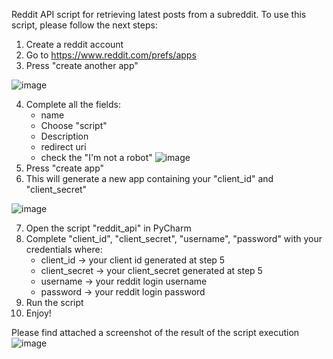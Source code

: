 Reddit API script for retrieving latest posts from a subreddit.
To use this script, please follow the next steps:
  1. Create a reddit account
  2. Go to https://www.reddit.com/prefs/apps 
  3. Press "create another app"

  ![image](https://github.com/user-attachments/assets/f67fa426-71f1-45c6-b22d-1ef86a0c9112)

  4. Complete all the fields:
       - name
       - Choose "script"
       - Description
       - redirect uri
       - check the "I'm not a robot"
![image](https://github.com/user-attachments/assets/b05b3159-c60b-4c9e-b627-9e9af96cfb3a)
  5. Press "create app"
  6. This will generate a new app containing your "client_id" and "client_secret"

![image](https://github.com/user-attachments/assets/955ed980-1de9-4529-9a48-e7a7025247b5)


  7. Open the script "reddit_api" in PyCharm
  8. Complete "client_id", "client_secret", "username", "password" with your credentials where:
     - client_id -> your client id generated at step 5
     - client_secret -> your client_secret generated at step 5
     - username -> your reddit login username
     - password -> your reddit login password
  9. Run the script
  10. Enjoy!

Please find attached a screenshot of the result of the script execution
![image](https://github.com/user-attachments/assets/c257749b-3936-4cb0-a3ad-abe2f91b1d76)
